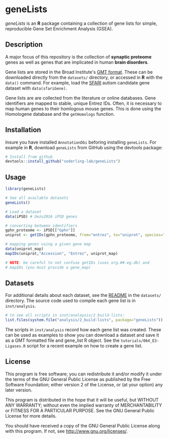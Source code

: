 # geneLists

_geneLists_ is an __R__ package containing a collection of
gene lists for simple, reproducible Gene Set Enrichment Analysis (GSEA).


## Description
A major focus of this repository is the collection of __synaptic proteome__
genes as well as genes that are implicated in human __brain disorders__.

Gene lists are stored in the Broad Institute's [GMT
format](https://bit.ly/38gtRLW).  These can be downloaded directly from the
`datasets/` directory, or accessed in __R__ with the `data()` command.  For
example, load the [SFARI](https://gene.sfari.org/) autism candidate gene dataset
with `data(sfariGene)`.

Gene lists are are collected from the literature or online databases. Gene
identifiers are mapped to stable, unique Entrez IDs. Often, it is
necessary to map human genes to their homlogous mouse genes. This is done using
the Homologene database and the `getHomologs` function.

## Installation
Insure you have installed `AnnotationDbi` beforing installing `geneLists`.
For example in __R__, download `geneLists` from GitHub using the devtools package:

```R
# Install from github
devtools::install_github("soderling-lab/geneLists")
```

## Usage

```R
library(geneLists)

# See all available datasets
geneLists()

# Load a dataset
data(iPSD) # Uezu2016 iPSD genes

# converting between identifiers
gphn_proteome <- iPSD[["Gphn"]]
uniprot <- getIDs(gphn_proteome, from="entrez", to="uniprot", species="mouse")

# mapping genes using a given gene map
data(uniprot_map)
mapIDs(uniprot,"Accession", "Entrez", uniprot_map)

# NOTE: be careful to not confuse getIDs (uses org.##.eg.db) and
# mapIDs (you must provide a gene_map)

```

## Datasets
For additional details about each dataset, see the [README](./datasets/README.md)
in the `datasets/` directory. The source code used to compile each gene list is
in `inst/analysis`.

```R
# to see all scripts in inst/analaysis/2_build-lists:
list.files(system.file("analysis/2_build-lists", package="geneLists"))
```

The scripts in `inst/analysis` record how each gene list was created. These
can be used as examples to show you can download a dataset and save it as a GMT
formatted file and gene_list R object. See the `tutorials/064_E3-Ligases.R`
script for a recent example on how to create a gene list.


## License
This program is free software; you can redistribute it and/or modify it under
the terms of the GNU General Public License as published by the Free Software
Foundation; either version 2 of the License, or (at your option) any later version.

This program is distributed in the hope that it will be useful, but WITHOUT ANY WARRANTY;
without even the implied warranty of MERCHANTABILITY or FITNESS FOR A PARTICULAR PURPOSE.
See the GNU General Public License for more details.

You should have received a copy of the GNU General Public License along with this program.
If not, see http://www.gnu.org/licenses/.
